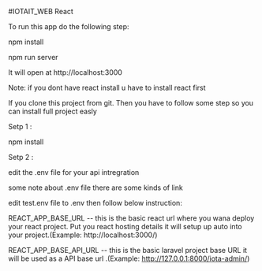 #IOTAIT_WEB React

To run this app do the following step:

npm install

npm run server

It will open at http://localhost:3000

Note: if you dont have react install u have to install react first

If you clone this project from git. Then you have to follow some step so you can install full project easly

Setp 1 :

npm install

Setp 2 :

edit the .env file for your api intregration

some note about .env file there are some kinds of link

edit test.env file to .env then follow below instruction:

REACT_APP_BASE_URL -- this is the basic react url where you wana deploy your react project. Put you react hosting details it will setup up auto into your project.(Example: http://localhost:3000/)

REACT_APP_BASE_API_URL -- this is the basic laravel project base URL it will be used as a API base url .(Example: http://127.0.0.1:8000/iota-admin/)

